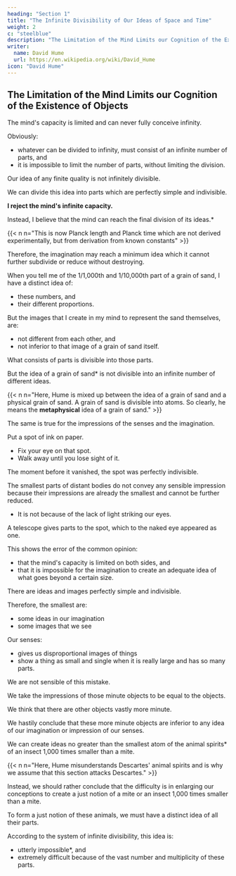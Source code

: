 ```yaml
---
heading: "Section 1"
title: "The Infinite Divisibility of Our Ideas of Space and Time"
weight: 2
c: "steelblue"
description: "The Limitation of the Mind Limits our Cognition of the Existence of Objects"
writer:
  name: David Hume
  url: https://en.wikipedia.org/wiki/David_Hume
icon: "David Hume"
---
```



## The Limitation of the Mind Limits our Cognition of the Existence of Objects

<!-- Philosophers often greedily embrace whatever is paradoxical. -->

 <!-- and is contrary to the first and most unprejudiced notions of mankind. -->

<!-- - They think that this would show the superiority of their science which could discover opinions so different from ordinary conception.

On the other hand, any proposal that causes surprise and admiration satisfies the mind for that very suprise and admiration, even if it is entirely baseless. -->
<!--  that it:
- indulges itself in that surprise and admiration, and
- will never be persuaded that its pleasure is . -->
<!-- - This creates the mutual complaisance between philosophers and their disciples.

The philosophers furnish many strange and unaccountable opinions.
- Their disciples then so readily believe them. -->

<!-- The most obvious example of this mutual complaisance is in the doctrine of infinite divisibility.

I shall examine this with the ideas of space and time. -->




The mind's capacity is limited and can never fully conceive infinity. 

Obviously:
- whatever can be divided to infinity, must consist of an infinite number of parts, and
- it is impossible to limit the number of parts, without limiting the division.

Our idea of any finite quality is not infinitely divisible.

<!-- By proper distinctions and separations,  -->

We can divide this idea into parts which are perfectly simple and indivisible.

**I reject the mind's infinite capacity.**


Instead, I believe that the mind can reach the final division of its ideas.*

{{< n n="This is now Planck length and Planck time which are not derived experimentally, but from derivation from known constants" >}}


Therefore, the imagination may reach a minimum idea which it cannot further subdivide or reduce without destroying.

When you tell me of the 1/1,000th and 1/10,000th part of a grain of sand, I have a distinct idea of:
- these numbers, and
- their different proportions.

But the images that I create in my mind to represent the sand themselves, are:
- not different from each other, and
- not inferior to that image of a grain of sand itself.


<!-- What consists of parts is distinguishable into those parts.
- What is distinguishable is separable. -->

What consists of parts is divisible into those parts.

But the idea of a grain of sand* is not divisible into an infinite number of different ideas.

<!-- - not distinguishable, and
- not separable into 20, much less into 1,000, 10,000, or  -->


{{< n n="Here, Hume is mixed up between the idea of a grain of sand and a physical grain of sand. A grain of sand is divisible into atoms. So clearly, he means the **metaphysical** idea of a grain of sand." >}}


The same is true for the impressions of the senses and the imagination.

Put a spot of ink on paper.
- Fix your eye on that spot.
- Walk away until you lose sight of it.

The moment before it vanished, the spot was perfectly indivisible.

The smallest parts of distant bodies do not convey any sensible impression because their impressions are already the smallest and cannot be further reduced. 
- It is not because of the lack of light striking our eyes.

<!-- It is because they are removed beyond that distance, at which their impressions were:
- reduced to a minimum, and
- incapable of any further reduction*. -->

A telescope gives parts to the spot, which to the naked eye appeared as one. 

<!-- simple and uncompounded

which renders them visible does not produce any new rays of light.

It only spreads the rays which always flowed from them.

By that means, it:
-  impressions, which to , and
- advances to a minimum, what was formerly imperceptible. -->

This shows the error of the common opinion:
- that the mind's capacity is limited on both sides, and
- that it is impossible for the imagination to create an adequate idea of what goes beyond a certain size.

There are ideas and images perfectly simple and indivisible.

Therefore, the smallest are:
- some ideas in our imagination
- some images that we see

<!-- which appear to the senses. -->

Our senses:
- gives us disproportional images of things
- show a thing as small and single when it is really large and has so many parts.

<!-- represent as minute and uncompounded what is really great and composed of  -->

We are not sensible of this mistake.

We take the impressions of those minute objects to be equal to the objects.

We think that there are other objects vastly more minute.

We hastily conclude that these more minute objects are inferior to any idea of our imagination or impression of our senses.

We can create ideas no greater than the smallest atom of the animal spirits* of an insect 1,000 times smaller than a mite.

{{< n n="Here, Hume misunderstands Descartes' animal spirits and is why we assume that this section attacks Descartes." >}}


Instead, we should rather conclude that the difficulty is in enlarging our conceptions to create a just notion of a mite or an insect 1,000 times smaller than a mite.

To form a just notion of these animals, we must have a distinct idea of all their parts.

According to the system of infinite divisibility, this idea is:
- utterly impossible*, and
- extremely difficult because of the vast number and multiplicity of these parts.

